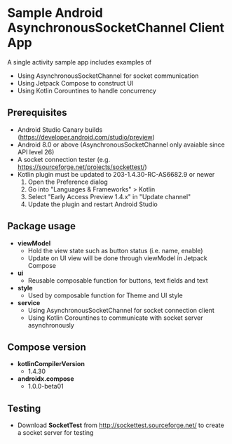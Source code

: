 # Sample Android AsynchronousSocketChannel Client App
A single activity sample app includes examples of
- Using AsynchronousSocketChannel for socket communication
- Using Jetpack Compose to construct UI
- Using Kotlin Corountines to handle  concurrency

## Prerequisites
- Android Studio Canary builds (https://developer.android.com/studio/preview)
- Android 8.0 or above (AsynchronousSocketChannel only avaiable since API level 26)
- A socket connection tester (e.g. https://sourceforge.net/projects/sockettest/)
- Kotlin plugin must be updated to 203-1.4.30-RC-AS6682.9 or newer
  1. Open the Preference dialog
  1. Go into "Languages & Frameworks" > Kotlin
  1. Select "Early Access Preview 1.4.x" in "Update channel"
  1. Update the plugin and restart Android Studio

## Package usage
- **viewModel**
    - Hold the view state such as button status (i.e. name, enable)
    - Update on UI view will be done through viewModel in Jetpack Compose
- **ui**
    - Reusable composable function for buttons, text fields and text
- **style**
    - Used by composable function for Theme and UI style
- **service**
    - Using AsynchronousSocketChannel for socket connection client
    - Using Kotlin Corountines to communicate with socket server asynchronously
  
## Compose version
- **kotlinCompilerVersion**
    - 1.4.30
- **androidx.compose**
    - 1.0.0-beta01
  
## Testing
- Download **SocketTest** from http://sockettest.sourceforge.net/ to create a socket server for testing